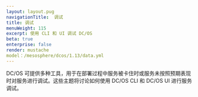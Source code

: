 ```yaml
---
layout: layout.pug
navigationTitle:  调试
title: 调试
menuWeight: 115
excerpt: 使用 CLI 和 UI 调试 DC/OS
beta: true
enterprise: false
render: mustache
model：/mesosphere/dcos/1.13/data.yml
---
```


<!-- The source repo for this topic is https://github.com/dcos/dcos-docs-site -->


DC/OS 可提供多种工具，用于在部署过程中服务被卡住时或服务未按照预期表现时对服务进行调试。这些主题将讨论如何使用 DC/OS CLI 和 DC/OS UI 进行服务调试。
